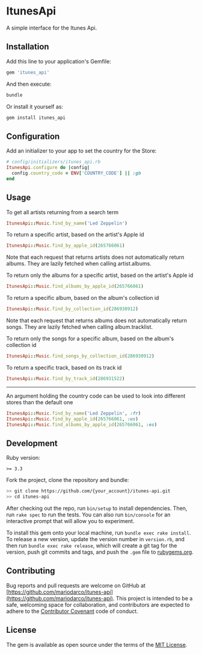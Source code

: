 # ItunesApi

A simple interface for the Itunes Api.

## Installation

Add this line to your application's Gemfile:

```ruby
gem 'itunes_api'
```

And then execute:

```ruby
bundle
```

Or install it yourself as:

```ruby
gem install itunes_api
```

## Configuration

Add an initializer to your app to set the country for the Store:

```ruby
# config/initializers/itunes_api.rb
ItunesApi.configure do |config|
  config.country_code = ENV['COUNTRY_CODE'] || :gb
end
```

## Usage

To get all artists returning from a search term

```ruby
ItunesApi::Music.find_by_name('Led Zeppelin')
```

To return a specific artist, based on the artist's Apple id

```ruby
ItunesApi::Music.find_by_apple_id(265766061)
```

Note that each request that returns artists does not automatically return albums.
They are lazily fetched when calling artist.albums.

To return only the albums for a specific artist, based on the artist's Apple id

```ruby
ItunesApi::Music.find_albums_by_apple_id(265766061)
```

To return a specific album, based on the album's collection id

```ruby
ItunesApi::Music.find_by_collection_id(286930912)
```

Note that each request that returns albums does not automatically return songs.
They are lazily fetched when calling album.tracklist.

To return only the songs for a specific album, based on the album's collection id

```ruby
ItunesApi::Music.find_songs_by_collection_id(286930912)
```

To return a specific track, based on its track id

```ruby
ItunesApi::Music.find_by_track_id(286931522)
```

---

An argument holding the country code can be used to look into different stores than the default one

```ruby
ItunesApi::Music.find_by_name('Led Zeppelin', :fr)
ItunesApi::Music.find_by_apple_id(265766061, :us)
ItunesApi::Music.find_albums_by_apple_id(265766061, :es)
```

## Development

Ruby version:

```text
>= 3.3
```

Fork the project, clone the repository and bundle:

```bash
>> git clone https://github.com/{your_account}/itunes-api.git
>> cd itunes-api
```

After checking out the repo, run `bin/setup` to install dependencies. Then, run `rake spec` to run the tests. You can also run `bin/console` for an interactive prompt that will allow you to experiment.

To install this gem onto your local machine, run `bundle exec rake install`. To release a new version, update the version number in `version.rb`, and then run `bundle exec rake release`, which will create a git tag for the version, push git commits and tags, and push the `.gem` file to [rubygems.org](https://rubygems.org).

## Contributing

Bug reports and pull requests are welcome on GitHub at [https://github.com/mariodarco/itunes-api](https://github.com/mariodarco/itunes-api). This project is intended to be a safe, welcoming space for collaboration, and contributors are expected to adhere to the [Contributor Covenant](http://contributor-covenant.org) code of conduct.

## License

The gem is available as open source under the terms of the [MIT License](http://opensource.org/licenses/MIT).
